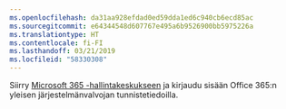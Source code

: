 ```yaml
---
ms.openlocfilehash: da31aa928efdad0ed59dda1ed6c940cb6ecd85ac
ms.sourcegitcommit: e64344548d607767e495a6b9526900bb5975226a
ms.translationtype: HT
ms.contentlocale: fi-FI
ms.lasthandoff: 03/21/2019
ms.locfileid: "58330308"
---
```

Siirry [Microsoft 365 -hallintakeskukseen](https://admin.microsoft.com) ja kirjaudu sisään Office 365:n yleisen järjestelmänvalvojan tunnistetiedoilla.